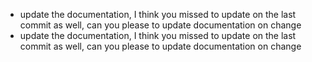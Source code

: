 - update the documentation, I think you missed to update on the last commit as well, can you please  to update documentation on change
- update the documentation, I think you missed to update on the last commit as well, can you please  to update documentation on change
